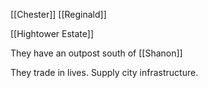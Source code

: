 [[Chester]]
[[Reginald]]

[[Hightower Estate]]

They have an outpost south of [[Shanon]]

They trade in lives. Supply city infrastructure.